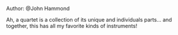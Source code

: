Author: @John Hammond

Ah, a quartet is a collection of its unique and individuals parts... and together, this has all my favorite kinds of instruments!
